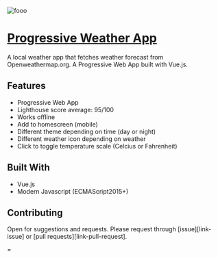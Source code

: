 ![fooo](https://user-images.githubusercontent.com/9766310/36504143-7796099e-178a-11e8-90df-5a1ed43a65b3.png)

# [Progressive Weather App]()
A local weather app that fetches weather forecast from Openweathermap.org. A Progressive Web App built with Vue.js.

## Features
* Progressive Web App
* Lighthouse score average: 95/100
* Works offline
* Add to homescreen (mobile)
* Different theme depending on time (day or night)
* Different weather icon depending on weather
* Click to toggle temperature scale (Celcius or Fahrenheit)

## Built With
* Vue.js
* Modern Javascript (ECMAScript2015+)



## Contributing

Open for suggestions and requests. Please request through [issue][link-issue] or [pull requests][link-pull-request].

=
